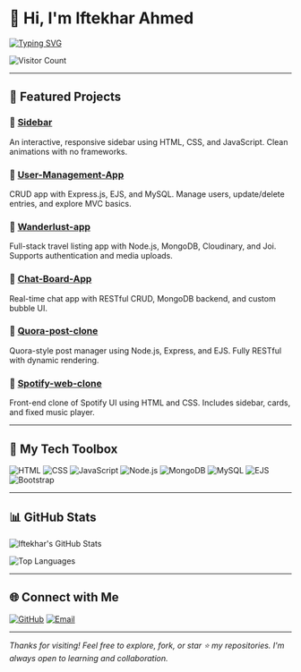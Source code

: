# 👋 Hi, I'm Iftekhar Ahmed

[![Typing SVG](https://readme-typing-svg.herokuapp.com?font=Fira+Code&size=22&duration=3000&pause=500&color=1DBF73&vCenter=true&width=435&lines=Hi%2C+I'm+Iftekhar+Ahmed!;Front-End+%7C+Full-Stack+Web+Developer;I+build+clean+%26+responsive+UIs)](https://github.com/iftekhar-coder)

![Visitor Count](https://komarev.com/ghpvc/?username=iftekhar-coder&color=blue)

---

## 🚀 Featured Projects

### 🔹 [Sidebar](https://github.com/iftekhar-coder/Sidebar)
An interactive, responsive sidebar using HTML, CSS, and JavaScript. Clean animations with no frameworks.

### 🔹 [User-Management-App](https://github.com/iftekhar-coder/User-Management-App)
CRUD app with Express.js, EJS, and MySQL. Manage users, update/delete entries, and explore MVC basics.

### 🔹 [Wanderlust-app](https://github.com/iftekhar-coder/Wanderlust-app)
Full-stack travel listing app with Node.js, MongoDB, Cloudinary, and Joi. Supports authentication and media uploads.

### 🔹 [Chat-Board-App](https://github.com/iftekhar-coder/Chat-Board-App)
Real-time chat app with RESTful CRUD, MongoDB backend, and custom bubble UI.

### 🔹 [Quora-post-clone](https://github.com/iftekhar-coder/Quora-post-clone)
Quora-style post manager using Node.js, Express, and EJS. Fully RESTful with dynamic rendering.

### 🔹 [Spotify-web-clone](https://github.com/iftekhar-coder/Spotify-web-clone)
Front-end clone of Spotify UI using HTML and CSS. Includes sidebar, cards, and fixed music player.

---

## 🧰 My Tech Toolbox

![HTML](https://img.shields.io/badge/-HTML5-E34F26?style=for-the-badge&logo=html5&logoColor=white)
![CSS](https://img.shields.io/badge/-CSS3-1572B6?style=for-the-badge&logo=css3)
![JavaScript](https://img.shields.io/badge/-JavaScript-F7DF1E?style=for-the-badge&logo=javascript&logoColor=black)
![Node.js](https://img.shields.io/badge/-Node.js-339933?style=for-the-badge&logo=node.js&logoColor=white)
![MongoDB](https://img.shields.io/badge/-MongoDB-4EA94B?style=for-the-badge&logo=mongodb)
![MySQL](https://img.shields.io/badge/-MySQL-00758F?style=for-the-badge&logo=mysql&logoColor=white)
![EJS](https://img.shields.io/badge/-EJS-ffc107?style=for-the-badge&logo=ejs&logoColor=black)
![Bootstrap](https://img.shields.io/badge/-Bootstrap-7952B3?style=for-the-badge&logo=bootstrap)

---

## 📊 GitHub Stats

![Iftekhar's GitHub Stats](https://github-readme-stats.vercel.app/api?username=iftekhar-coder&show_icons=true&theme=radical)

![Top Languages](https://github-readme-stats.vercel.app/api/top-langs/?username=iftekhar-coder&layout=compact&theme=radical)

---

## 🌐 Connect with Me

[![GitHub](https://img.shields.io/badge/GitHub-100000?style=for-the-badge&logo=github&logoColor=white)](https://github.com/iftekhar-coder)
[![Email](https://img.shields.io/badge/Email-D14836?style=for-the-badge&logo=gmail&logoColor=white)](mailto:iftekharahmedansari99@gmail.com)

---

_Thanks for visiting! Feel free to explore, fork, or star ⭐ my repositories. I'm always open to learning and collaboration._

